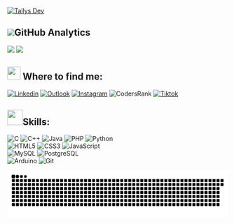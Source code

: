 [![Tallys Dev](https://user-images.githubusercontent.com/91434644/184407543-c19531af-caf6-4bf4-a0ce-082975b9cfe6.gif)](https://www.canva.com/design/DAFI-AiIj00/BIDsNZV5YCQy-2bP6AAHjA/view?utm_content=DAFI-AiIj00&utm_campaign=designshare&utm_medium=link2&utm_source=sharebutton)

<h2><img src="https://media.giphy.com/media/jK1gJ1K9MBpB4ebCsj/giphy.gif" width="30px" heigth="30px">GitHub Analytics </h2>
<div>
	<img height="180em" src="https://github-readme-stats.vercel.app/api?username=Tallys-Aureliano&show_icons=true&theme=codeSTACKr"/>
 	<img height="180em" src="https://github-readme-stats.vercel.app/api/top-langs/?username=Tallys-Aureliano&layout=compact&theme=codeSTACKr"/>
</div>

<h2><img src="https://media.giphy.com/media/mpM654sL8gJumwGmAn/giphy.gif" width="30px" height="30px"> Where to find me:</h2>

[![Linkedin](https://img.shields.io/badge/LinkedIn-0077B5?style=for-the-badge&logo=linkedin&logoColor=white)](https://www.linkedin.com/in/tallys-aureliano-91539821b/)
[![Outlook](https://img.shields.io/badge/Microsoft_Outlook-0078D4?style=for-the-badge&logo=microsoft-outlook&logoColor=white)](mailto:tallysaureliano@outlook.com)
[![Instagram](https://img.shields.io/badge/Instagram-E4405F?style=for-the-badge&logo=instagram&logoColor=white)](https://instagram.com/tallys_aureliano?utm_medium=copy_link)
![CodersRank](https://img.shields.io/static/v1?style=for-the-badge&message=CodersRank&color=000000&logo=CodersRank&logoColor=28B463&label=)
[![Tiktok](https://img.shields.io/badge/TikTok-000000?style=for-the-badge&logo=tiktok&logoColor=white)](https://www.tiktok.com/@tallysau?is_from_webapp=1&sender_device=pc)

<h2><img src="https://media.giphy.com/media/tZIxqCNZhC9YKasYf7/giphy.gif" width="35px" height="35px">Skills:</h2>

![C](https://img.shields.io/static/v1?style=for-the-badge&message=C&color=222222&logo=C&logoColor=A8B9CC&label=)
![C++](https://img.shields.io/static/v1?style=for-the-badge&message=C%2B%2B&color=00599C&logo=C%2B%2B&logoColor=FFFFFF&label=)
![Java](https://img.shields.io/badge/java-%23ED0000.svg?style=for-the-badge&logo=java&logoColor=white)
![PHP](https://img.shields.io/static/v1?style=for-the-badge&message=PHP&color=CF0677&logo=PHP&logoColor=FFFFFF&label=)
![Python](https://img.shields.io/badge/python-110B90?style=for-the-badge&logo=python&logoColor=BCBF00)
<br>
![HTML5](https://img.shields.io/static/v1?style=for-the-badge&message=HTML5&color=E34F26&logo=HTML5&logoColor=FFFFFF&label=)
![CSS3](https://img.shields.io/static/v1?style=for-the-badge&message=CSS3&color=1572B6&logo=CSS3&logoColor=FFFFFF&label=)
![JavaScript](https://img.shields.io/static/v1?style=for-the-badge&message=JavaScript&color=222222&logo=JavaScript&logoColor=F7DF1E&label=)
<br>
![MySQL](https://img.shields.io/badge/MySQL-00000F?style=for-the-badge&logo=mysql&logoColor=white)
![PostgreSQL](https://img.shields.io/static/v1?style=for-the-badge&message=PostgreSQL&color=4169E1&logo=PostgreSQL&logoColor=FFFFFF&label=)
<br>
![Arduino](https://img.shields.io/static/v1?style=for-the-badge&message=Arduino&color=00979D&logo=Arduino&logoColor=FFFFFF&label=)
![Git](https://img.shields.io/static/v1?style=for-the-badge&message=Git&color=D4AC0D&logo=Git&logoColor=FFFFFF&label=)

![Snake animation](https://github.com/Tallys-Aureliano/Tallys-Aureliano/blob/output/github-contribution-grid-snake.svg)
